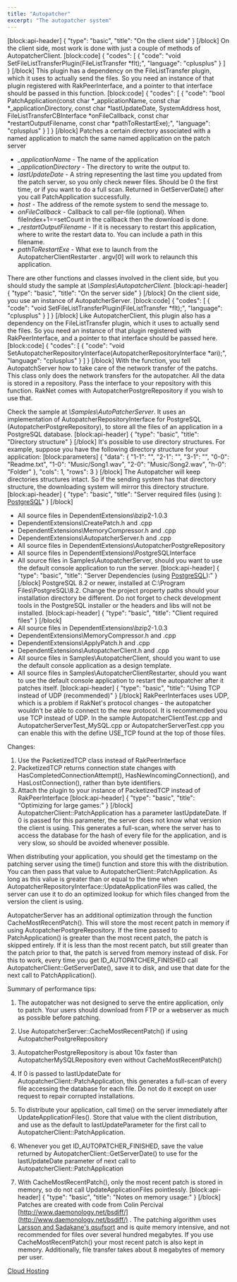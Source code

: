 ```yaml
---
title: "Autopatcher"
excerpt: "The autopatcher system"
---
```

[block:api-header]
{
  "type": "basic",
  "title": "On the client side"
}
[/block]
On the client side, most work is done with just a couple of methods of AutopatcherClient.
[block:code]
{
  "codes": [
    {
      "code": "void SetFileListTransferPlugin(FileListTransfer *flt);",
      "language": "cplusplus"
    }
  ]
}
[/block]
This plugin has a dependency on the FileListTransfer plugin, which it uses to actually send the files. So you need an instance of that plugin registered with RakPeerInterface, and a pointer to that interface should be passed in this function.
[block:code]
{
  "codes": [
    {
      "code": "bool PatchApplication(const char *_applicationName, const char *_applicationDirectory, const char *lastUpdateDate, SystemAddress host, FileListTransferCBInterface *onFileCallback, const char *restartOutputFilename, const char *pathToRestartExe);",
      "language": "cplusplus"
    }
  ]
}
[/block]
Patches a certain directory associated with a named application to match the same named application on the patch server
* _\_applicationName_ - The name of the application
* _\_applicationDirectory_ - The directory to write the output to.
* _lastUpdateDate_ - A string representing the last time you updated from the patch server, so you only check newer files. Should be 0 the first time, or if you want to do a full scan. Returned in GetServerDate() after you call PatchApplication successfully.
* _host_ - The address of the remote system to send the message to.
* _onFileCallback_ - Callback to call per-file (optional). When fileIndex+1==setCount in the callback then the download is done.
* _\_restartOutputFilename_ - If it is necessary to restart this application, where to write the restart data to. You can include a path in this filename.
* _pathToRestartExe_ - What exe to launch from the AutopatcherClientRestarter . argv[0] will work to relaunch this application.

There are other functions and classes involved in the client side, but you should study the sample at _\Samples\AutopatcherClient_.
[block:api-header]
{
  "type": "basic",
  "title": "On the server side"
}
[/block]
On the client side, you use an instance of AutopatcherServer.
[block:code]
{
  "codes": [
    {
      "code": "void SetFileListTransferPlugin(FileListTransfer *flt);",
      "language": "cplusplus"
    }
  ]
}
[/block]
Like AutopatcherClient, this plugin also has a dependency on the FileListTransfer plugin, which it uses to actually send the files. So you need an instance of that plugin registered with RakPeerInterface, and a pointer to that interface should be passed here.
[block:code]
{
  "codes": [
    {
      "code": "void SetAutopatcherRepositoryInterface(AutopatcherRepositoryInterface *ari);",
      "language": "cplusplus"
    }
  ]
}
[/block]
With the function, you tell AutopatchServer how to take care of the network transfer of the patchs. This class only does the network transfers for the autopatcher. All the data is stored in a repository. Pass the interface to your repository with this function. RakNet comes with AutopatcherPostgreRepository if you wish to use that.

Check the sample at _\Samples\AutoPatcherServer_. It uses an implementation of AutopatcherRepositoryInterface for PostgreSQL (AutopatcherPostgreRepository), to store all the files of an application in a PostgreSQL database.
[block:api-header]
{
  "type": "basic",
  "title": "Directory structure"
}
[/block]
It's possible to use directory structures. For example, suppose you have the following directory structure for your application:
[block:parameters]
{
  "data": {
    "1-1": "",
    "2-1": "",
    "3-1": "",
    "0-0": "Readme.txt",
    "1-0": "Music/Song1.wav",
    "2-0": "Music/Song2.wav",
    "h-0": "Folder"
  },
  "cols": 1,
  "rows": 3
}
[/block]
The Autopatcher will keep directories structures intact. So if the sending system has that directory structure, the downloading system will mirror this directory structure.
[block:api-header]
{
  "type": "basic",
  "title": "Server required files (using ): [PostgreSQL](http://www.postgresql.org/)"
}
[/block]
*   All source files in DependentExtensions\bzip2-1.0.3
*   DependentExtensions\CreatePatch.h and .cpp
*   DependentExtensions\MemoryCompressor.h and .cpp
*   DependentExtensions\AutopatcherServer.h and .cpp
*   All source files in DependentExtensions\AutopatcherPostgreRepository
*   All source files in DependentExtensions\PostgreSQLInterface
*   All source files in Samples\AutopatcherServer, should you want to use the default console application to run the server.
[block:api-header]
{
  "type": "basic",
  "title": "Server Dependencies (using [PostgreSQL](http://www.postgresql.org/)):"
}
[/block]
PostgreSQL 8.2 or newer, installed at C:\Program Files\PostgreSQL\8.2\. Change the project property paths should your installation directory be different. Do not forget to check development tools in the PostgreSQL installer or the headers and libs will not be installed.
[block:api-header]
{
  "type": "basic",
  "title": "Client required files"
}
[/block]
*   All source files in DependentExtensions\bzip2-1.0.3
*   DependentExtensions\MemoryCompressor.h and .cpp
*   DependentExtensions\ApplyPatch.h and .cpp
*   DependentExtensions\AutopatcherClient.h and .cpp
*   All source files in Samples\AutopatcherClient, should you want to use the default console application as a design template.
*   All source files in Samples\AutopatcherClientRestarter, should you want to use the default console application to restart the autopatcher after it patches itself.
[block:api-header]
{
  "type": "basic",
  "title": "Using TCP instead of UDP (recommended)"
}
[/block]
RakPeerInterfaces uses UDP, which is a problem if RakNet's protocol changes - the autopatcher wouldn't be able to connect to the new protocol. It is recommended you use TCP instead of UDP. In the sample AutopatcherClientTest.cpp and AutopatcherServerTest_MySQL.cpp or AutopatcherServerTest.cpp you can enable this with the define USE_TCP found at the top of those files.

Changes:

1.  Use the PacketizedTCP class instead of RakPeerInterface
2.  PacketizedTCP returns connection state changes with HasCompletedConnectionAttempt(), HasNewIncomingConnection(), and HasLostConnection(), rather than byte identifiers.
3.  Attach the plugin to your instance of PacketizedTCP instead of RakPeerInterface
[block:api-header]
{
  "type": "basic",
  "title": "Optimizing for large games:"
}
[/block]
AutopatcherClient::PatchApplication has a parameter lastUpdateDate. If 0 is passed for this parameter, the server does not know what version the client is using. This generates a full-scan, where the server has to access the database for the hash of every file for the application, and is very slow, so should be avoided whenever possible.

When distributing your application, you should get the timestamp on the patching server using the time() function and store this with the distribution. You can then pass that value to AutopatcherClient::PatchApplication. As long as this value is greater than or equal to the time when AutopatcherRepositoryInterface::UpdateApplicationFiles was called, the server can use it to do an optimized lookup for which files changed from the version the client is using.

AutopatcherServer has an additional optimization through the function CacheMostRecentPatch(). This will store the most recent patch in memory if using AutopatcherPostgreRepository. If the time passed to PatchApplication() is greater than the most recent patch, the patch is skipped entirely. If it is less than the most recent patch, but still greater than the patch prior to that, the patch is served from memory instead of disk. For this to work, every time you get ID_AUTOPATCHER_FINISHED call AutopatcherClient::GetServerDate(), save it to disk, and use that date for the next call to PatchApplication().

Summary of performance tips:

1.  The autopatcher was not designed to serve the entire application, only to patch. Your users should download from FTP or a webserver as much as possible before patching.
2.  Use AutopatcherServer::CacheMostRecentPatch() if using AutopatcherPostgreRepository
3.  AutopatcherPostgreRepository is about 10x faster than AutopatcherMySQLRepository even without CacheMostRecentPatch()
4.  If 0 is passed to lastUpdateDate for AutopatcherClient::PatchApplication, this generates a full-scan of every file accessing the database for each file. Do not do it except on user request to repair corrupted installations.

5.  To distribute your application, call time() on the server immediately after UpdateApplicationFiles(). Store that value with the client distribution, and use as the default to lastUpdateParameter for the first call to AutopatcherClient::PatchApplication.

6.  Whenever you get ID_AUTOPATCHER_FINISHED, save the value returned by AutopatcherClient::GetServerDate() to use for the lastUpdateDate parameter of next call to AutopatcherClient::PatchApplication

7.  With CacheMostRecentPatch(), only the most recent patch is stored in memory, so do not call UpdateApplicationFiles pointlessly.
[block:api-header]
{
  "type": "basic",
  "title": "Notes on memory usage:"
}
[/block]
Patches are created with code from Colin Percival [http://www.daemonology.net/bsdiff/](http://www.daemonology.net/bsdiff/) . The patching algorithm uses [Larsson and Sadakane's qsufsort](http://www.cs.lth.se/Research/Algorithms/Papers/jesper5.ps) and is quite memory intensive, and not recommended for files over several hundred megabytes. If you use CacheMostRecentPatch() your most recent patch is also kept in memory. Additionally, file transfer takes about 8 megabytes of memory per user.

[Cloud Hosting](cloudhosting.html)